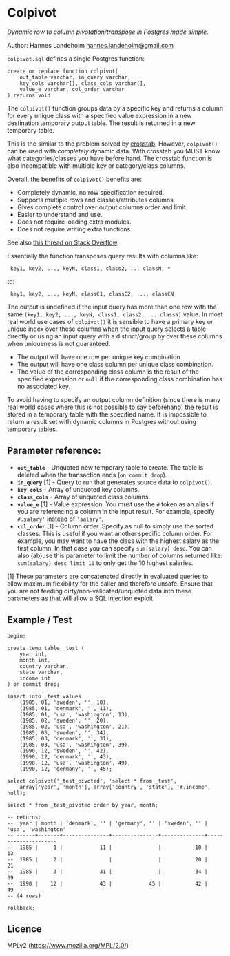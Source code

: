 # Colpivot
*Dynamic row to column pivotation/transpose in Postgres made simple.*

Author: Hannes Landeholm <hannes.landeholm@gmail.com>

`colpivot.sql` defines a single Postgres function:

    create or replace function colpivot(
        out_table varchar, in_query varchar,
        key_cols varchar[], class_cols varchar[],
        value_e varchar, col_order varchar
    ) returns void

The `colpivot()` function groups data by a specific key and returns a column
for every unique class with a specified value expression in a new destination
temporary output table. The result is returned in a new temporary table.

This is the similar to the problem solved by
[crosstab](http://www.postgresql.org/docs/9.2/static/tablefunc.html).
However, `colpivot()` can be used with *completely* dynamic data. With crosstab
you MUST know what categories/classes you have before hand. The crosstab
function is also incompatible with multiple key or category/class columns.

Overall, the benefits of `colpivot()` benefits are:

* Completely dynamic, no row specification required.
* Supports multiple rows and classes/attributes columns.
* Gives complete control over output columns order and limit.
* Easier to understand and use.
* Does not require loading extra modules.
* Does not require writing extra functions.

See also [this thread on Stack Overflow](http://stackoverflow.com/questions/2099198/sql-transpose-rows-as-columns).

Essentially the function transposes query results with columns like:

     key1, key2, ..., keyN, class1, class2, ... classN, *

to:

     key1, key2, ..., keyN, classC1, classC2, ..., classCN

The output is undefined if the input query has more than one row with the
same `(key1, key2, ..., keyN, class1, class2, ... classN)` value. In most
real world use cases of `colpivot()` it is sensible to have a primary key
or unique index over these columns when the input query selects a table
directly or using an input query with a distinct/group by over these columns
when uniqueness is not guaranteed.

* The output will have one row per unique key combination.
* The output will have one class column per unique class combination.
* The value of the corresponding class column is the result of the specified
expression or `null` if the corresponding class combination has no associated
key.

To avoid having to specify an output column definition (since there is many
real world cases where this is not possible to say beforehand) the result is
stored in a temporary table with the specified name. It is impossible to return
a result set with dynamic columns in Postgres without using temporary tables.

## Parameter reference:

* **`out_table`** - Unquoted new temporary table to create.
The table is deleted when the transaction ends (`on commit drop`).
* **`in_query`** [1] - Query to run that generates source data to `colpivot()`.
* **`key_cols`** - Array of unquoted key columns.
* **`class_cols`** - Array of unquoted class columns.
* **`value_e`** [1] - Value expression. You must use the `#` token as an alias
if you are referencing a column in the input result.
For example, specify `#.salary'` instead of `'salary'`.
* **`col_order`** [1] - Column order. Specify as null to simply use the sorted
classes. This is useful if you want another specific column order.
For example, you may want to have the class with the highest salary as the
first column. In that case you can specify `sum(salary) desc`.
You can also (ab)use this parameter to limit the number of columns returned
like: `sum(salary) desc limit 10` to only get the 10 highest salaries.

[1] These parameters are concatenated directly in evaluated queries to allow
maximum flexibility for the caller and therefore unsafe. Ensure that you
are not feeding dirty/non-validated/unquoted data into these parameters
as that will allow a SQL injection exploit.

## Example / Test

    begin;

    create temp table _test (
        year int,
        month int,
        country varchar,
        state varchar,
        income int
    ) on commit drop;

    insert into _test values
        (1985, 01, 'sweden', '', 10),
        (1985, 01, 'denmark', '', 11),
        (1985, 01, 'usa', 'washington', 13),
        (1985, 02, 'sweden', '', 20),
        (1985, 02, 'usa', 'washington', 21),
        (1985, 03, 'sweden', '', 34),
        (1985, 03, 'denmark', '', 31),
        (1985, 03, 'usa', 'washington', 39),
        (1990, 12, 'sweden', '', 42),
        (1990, 12, 'denmark', '', 43),
        (1990, 12, 'usa', 'washington', 49),
        (1990, 12, 'germany', '', 45);

    select colpivot('_test_pivoted', 'select * from _test',
        array['year', 'month'], array['country', 'state'], '#.income', null);

    select * from _test_pivoted order by year, month;

    -- returns:
    --  year | month | 'denmark', '' | 'germany', '' | 'sweden', '' | 'usa', 'washington'
    -- ------+-------+---------------+---------------+--------------+---------------------
    --  1985 |     1 |            11 |               |           10 |                  13
    --  1985 |     2 |               |               |           20 |                  21
    --  1985 |     3 |            31 |               |           34 |                  39
    --  1990 |    12 |            43 |            45 |           42 |                  49
    -- (4 rows)

    rollback;

## Licence

MPLv2 (https://www.mozilla.org/MPL/2.0/)
